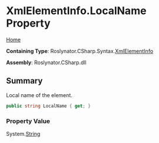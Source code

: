 # XmlElementInfo\.LocalName Property

[Home](../../../../../README.md)

**Containing Type**: Roslynator\.CSharp\.Syntax\.[XmlElementInfo](../README.md)

**Assembly**: Roslynator\.CSharp\.dll

## Summary

Local name of the element\.

```csharp
public string LocalName { get; }
```

### Property Value

System\.[String](https://docs.microsoft.com/en-us/dotnet/api/system.string)

